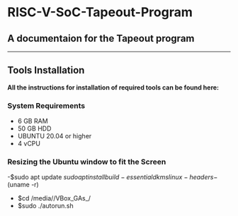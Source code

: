 # RISC-V-SoC-Tapeout-Program

## A documentaion for the Tapeout program
------------------------------------------------------------------------------------------------
## Tools Installation 

**All the instructions for installation of required tools can be found here:**

### System Requirements

- 6 GB RAM
- 50 GB HDD
- UBUNTU 20.04 or higher
- 4 vCPU

### Resizing the Ubuntu window to fit the Screen

-$sudo apt update
 $sudo apt install build-essential dkms linux-headers-$(uname -r)
- $cd /media/<your-username>/VBox_GAs_<version>/
- $sudo ./autorun.sh





